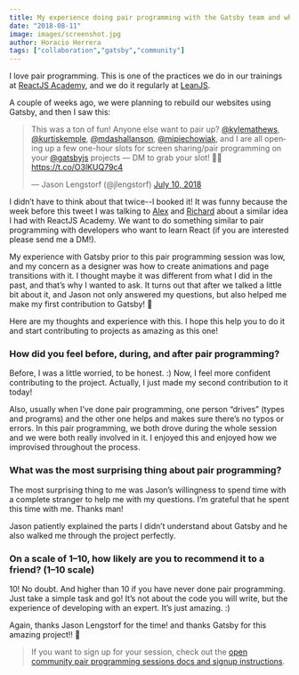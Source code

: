 ```yaml
---
title: My experience doing pair programming with the Gatsby team and why you should do it
date: "2018-08-11"
image: images/screenshot.jpg
author: Horacio Herrera
tags: ["collaboration","gatsby","community"]
---
```


I love pair programming. This is one of the practices we do in our trainings at [ReactJS Academy](https://reactjs.academy?utm_source=social&utm_medium=medium&utm_campaign=horacio-gatsby-post&utm_term=reactjs-academy), and we do it regularly at [LeanJS](https://leanjs.com?utm_source=social&utm_medium=medium&utm_campaign=horacio-gatsby-post&utm_term=leanjs).

A couple of weeks ago, we were planning to rebuild our websites using Gatsby, and then I saw this:

<blockquote class="twitter-tweet" data-lang="en"><p lang="en" dir="ltr">This was a ton of fun! Anyone else want to pair up? <a href="https://twitter.com/kylemathews?ref_src=twsrc%5Etfw">@kylemathews</a>, <a href="https://twitter.com/kurtiskemple?ref_src=twsrc%5Etfw">@kurtiskemple</a>, <a href="https://twitter.com/mdashallanson?ref_src=twsrc%5Etfw">@mdashallanson</a>, <a href="https://twitter.com/mipiechowiak?ref_src=twsrc%5Etfw">@mipiechowiak</a>, and I are all opening up a few one-hour slots for screen sharing/pair programming on your <a href="https://twitter.com/gatsbyjs?ref_src=twsrc%5Etfw">@gatsbyjs</a> projects — DM to grab your slot! 💪💜 <a href="https://t.co/O3lKUQ79c4">https://t.co/O3lKUQ79c4</a></p>&mdash; Jason Lengstorf (@jlengstorf) <a href="https://twitter.com/jlengstorf/status/1016721019376025600?ref_src=twsrc%5Etfw">July 10, 2018</a></blockquote>

I didn’t have to think about that twice--I booked it! It was funny because the week before this tweet I was talking to [Alex](https://twitter.com/alex_lobera) and [Richard](https://twitter.com/ric9176) about a similar idea I had with ReactJS Academy. We want to do something similar to pair programming with developers who want to learn React (if you are interested please send me a DM!).

My experience with Gatsby prior to this pair programming session was low, and my concern as a designer was how to create animations and page transitions with it. I thought maybe it was different from what I did in the past, and that’s why I wanted to ask. It turns out that after we talked a little bit about it, and Jason not only answered my questions, but also helped me make my first contribution to Gatsby! 🎉

Here are my thoughts and experience with this. I hope this help you to do it and start contributing to projects as amazing as this one!

### How did you feel before, during, and after pair programming?

Before, I was a little worried, to be honest. :) Now, I feel more confident contributing to the project. Actually, I just made my second contribution to it today!

Also, usually when I’ve done pair programming, one person “drives” (types and programs) and the other one helps and makes sure there’s no typos or errors. In this pair programming, we both drove during the whole session and we were both really involved in it. I enjoyed this and enjoyed how we improvised throughout the process.

### What was the most surprising thing about pair programming?

The most surprising thing to me was Jason’s willingness to spend time with a complete stranger to help me with my questions. I’m grateful that he spent this time with me. Thanks man!

Jason patiently explained the parts I didn’t understand about Gatsby and he also walked me through the project perfectly.

### On a scale of 1–10, how likely are you to recommend it to a friend? (1–10 scale)

10! No doubt. And higher than 10 if you have never done pair programming. Just take a simple task and go! It’s not about the code you will write, but the experience of developing with an expert. It’s just amazing. :)

Again, thanks Jason Lengstorf for the time! and thanks Gatsby for this amazing project!! 🎉

> If you want to sign up for your session, check out the [open community pair programming sessions docs and signup instructions](/docs/pair-programming/).
